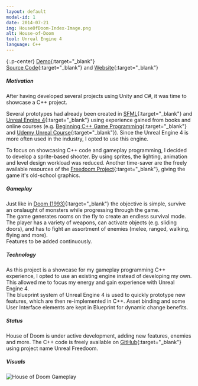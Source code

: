```yaml
---
layout: default
modal-id: 1
date: 2014-07-21
img: HouseOfDoom-Index-Image.png
alt: House-of-Doom
tool: Unreal Engine 4
language: C++
---
```


{:.p-center}
[Demo][gamejolt-house-of-doom]{:target="_blank"}  
[Source Code][github-house-of-doom]{:target="_blank"} and [Website][website]{:target="_blank"}

##### Motivation

After having developed several projects using Unity and C#, it was time to showcase a C++ project.
  
Several prototypes had already been created in [SFML][sfml]{:target="_blank"} and [Unreal Engine 4][unreal-engine-4]{:target="_blank"} using experience gained from books and online courses (e.g. [Beginning C++ Game Programming][packt-cpp-book]{:target="_blank"} and [Udemy Unreal Course][udemy-unreal-course]{:target="_blank"}). Since the Unreal Engine 4 is more often used in the industry, I opted to use this engine. 

To focus on showcasing C++ code and gameplay programming, I decided to develop a sprite-based shooter. By using sprites, the lighting, animation and level design workload was reduced. Another time-saver are the freely available resources of the [Freedoom Project][freedoom]{:target="_blank"}, giving the game it's old-school graphics.

##### Gameplay

Just like in [Doom (1993)][doom-1993]{:target="_blank"} the objective is simple, survive an onslaught of monsters while progressing through  the game.  
The game generates rooms on the fly to create an endless survival mode.
The player has a variety of weapons, can activate objects (e.g. sliding doors), and has to fight an assortment of enemies (melee, ranged, walking, flying and more).  
Features to be added continuously.

##### Technology

As this project is a showcase for my gameplay programming C++ experience, I opted to use an existing engine instead of developing my own. This allowed me to focus my energy and gain experience with Unreal Engine 4.  
The blueprint system of Unreal Engine 4 is used to quickly prototype new features, which are then re-implemented in C++. Asset binding and some User Interface elements are kept in Blueprint for dynamic change benefits.

##### Status

House of Doom is under active development, adding new features, enemies and more. The C++ code is freely available on [GitHub][github-house-of-doom]{:target="_blank"} using project name Unreal Freedoom. 

##### Visuals

<img src="{{ site.baseurl }}/assets/images/house_of_doom/Ingame.png" class="img-responsive img-centered" alt="House of Doom Gameplay">

[gamejolt-house-of-doom]: https://gamejolt.com/games/house-of-doom/362512
[github-house-of-doom]: https://github.com/GracesGames/UnrealFreedoom
[website]: https://gracesgames.github.io/UnrealFreedoom/
[sfml]: https://www.sfml-dev.org/
[unreal-engine-4]: https://www.unrealengine.com/en-US/what-is-unreal-engine-4
[packt-cpp-book]: https://www.packtpub.com/game-development/beginning-c-game-programming
[udemy-unreal-course]: https://www.udemy.com/unrealcourse/
[freedoom]: https://freedoom.github.io/
[doom-1993]: https://en.wikipedia.org/wiki/Doom_(1993_video_game)